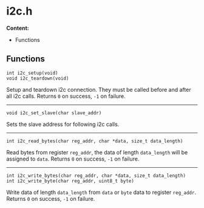 # i2c.h

**Content:**
- Functions


## Functions

    int i2c_setup(void)
    void i2c_teardown(void)

Setup and teardown i2c connection. They must be called before and after all i2c
calls. Returns `0` on success, `-1` on failure.

---

    void i2c_set_slave(char slave_addr)

Sets the slave address for following i2c calls.

---

    int i2c_read_bytes(char reg_addr, char *data, size_t data_length)

Read bytes from register `reg_addr`, the data of length `data_length` will be
assigned to `data`. Returns `0` on success, `-1` on failure.

---

    int i2c_write_bytes(char reg_addr, char *data, size_t data_length)
    int i2c_write_byte(char reg_addr, uint8_t byte)

Write data of length `data_length` from `data` or `byte` data to register
`reg_addr`. Returns `0` on success, `-1` on failure.
